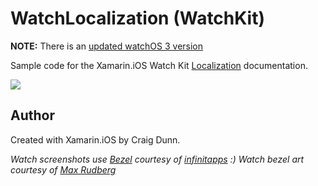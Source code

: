 WatchLocalization (WatchKit)
============================

**NOTE:** There is an [updated watchOS 3 version](https://github.com/xamarin/ios-samples/tree/master/watchOS/WatchLocalization)

Sample code for the Xamarin.iOS Watch Kit [Localization] documentation.

![](Screenshots/spanish.png)

Author
------

Created with Xamarin.iOS by Craig Dunn.

*Watch screenshots use [Bezel] courtesy of [infinitapps] :)*
*Watch bezel art courtesy of [Max Rudberg]*

[Localization]:http://developer.xamarin.com/guides/ios/watch/working-with/localization
[Bezel]:http://infinitapps.com/bezel/
[infinitapps]:http://infinitapps.com/
[Max Rudberg]:http://blog.maxrudberg.com/post/110056879433/apple-watch-bezels-for-bezel
